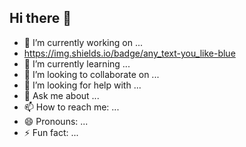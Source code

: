 ## Hi there 👋

- 🔭 I’m currently working on ...
- https://img.shields.io/badge/any_text-you_like-blue
- 🌱 I’m currently learning ...
- 👯 I’m looking to collaborate on ...
- 🤔 I’m looking for help with ...
- 💬 Ask me about ...
- 📫 How to reach me: ...
- 😄 Pronouns: ...
- ⚡ Fun fact: ...
